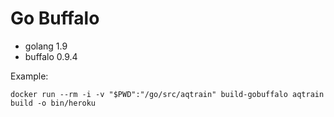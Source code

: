 # Go Buffalo

* golang 1.9
* buffalo 0.9.4

Example:
```
docker run --rm -i -v "$PWD":"/go/src/aqtrain" build-gobuffalo aqtrain build -o bin/heroku
```
